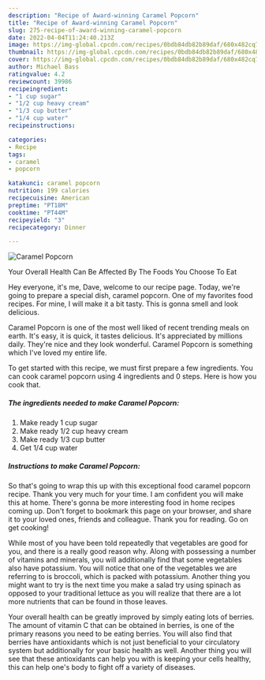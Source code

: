 ```yaml
---
description: "Recipe of Award-winning Caramel Popcorn"
title: "Recipe of Award-winning Caramel Popcorn"
slug: 275-recipe-of-award-winning-caramel-popcorn
date: 2022-04-04T11:24:40.213Z
image: https://img-global.cpcdn.com/recipes/0bdb84db82b89daf/680x482cq70/caramel-popcorn-recipe-main-photo.jpg
thumbnail: https://img-global.cpcdn.com/recipes/0bdb84db82b89daf/680x482cq70/caramel-popcorn-recipe-main-photo.jpg
cover: https://img-global.cpcdn.com/recipes/0bdb84db82b89daf/680x482cq70/caramel-popcorn-recipe-main-photo.jpg
author: Michael Bass
ratingvalue: 4.2
reviewcount: 39986
recipeingredient:
- "1 cup sugar"
- "1/2 cup heavy cream"
- "1/3 cup butter"
- "1/4 cup water"
recipeinstructions:

categories:
- Recipe
tags:
- caramel
- popcorn

katakunci: caramel popcorn 
nutrition: 199 calories
recipecuisine: American
preptime: "PT18M"
cooktime: "PT44M"
recipeyield: "3"
recipecategory: Dinner

---
```



![Caramel Popcorn](https://img-global.cpcdn.com/recipes/0bdb84db82b89daf/680x482cq70/caramel-popcorn-recipe-main-photo.jpg)

Your Overall Health Can Be Affected By The Foods You Choose To Eat

Hey everyone, it's me, Dave, welcome to our recipe page. Today, we're going to prepare a special dish, caramel popcorn. One of my favorites food recipes. For mine, I will make it a bit tasty. This is gonna smell and look delicious.



Caramel Popcorn is one of the most well liked of recent trending meals on earth. It's easy, it is quick, it tastes delicious. It's appreciated by millions daily. They're nice and they look wonderful. Caramel Popcorn is something which I've loved my entire life.


To get started with this recipe, we must first prepare a few ingredients. You can cook caramel popcorn using 4 ingredients and 0 steps. Here is how you cook that.

<!--inarticleads1-->

##### The ingredients needed to make Caramel Popcorn:

1. Make ready 1 cup sugar
1. Make ready 1/2 cup heavy cream
1. Make ready 1/3 cup butter
1. Get 1/4 cup water




<!--inarticleads2-->

##### Instructions to make Caramel Popcorn:





So that's going to wrap this up with this exceptional food caramel popcorn recipe. Thank you very much for your time. I am confident you will make this at home. There's gonna be more interesting food in home recipes coming up. Don't forget to bookmark this page on your browser, and share it to your loved ones, friends and colleague. Thank you for reading. Go on get cooking!

While most of you have been told repeatedly that vegetables are good for you, and there is a really good reason why. Along with possessing a number of vitamins and minerals, you will additionally find that some vegetables also have potassium. You will notice that one of the vegetables we are referring to is broccoli, which is packed with potassium. Another thing you might want to try is the next time you make a salad try using spinach as opposed to your traditional lettuce as you will realize that there are a lot more nutrients that can be found in those leaves.

Your overall health can be greatly improved by simply eating lots of berries. The amount of vitamin C that can be obtained in berries, is one of the primary reasons you need to be eating berries. You will also find that berries have antioxidants which is not just beneficial to your circulatory system but additionally for your basic health as well. Another thing you will see that these antioxidants can help you with is keeping your cells healthy, this can help one's body to fight off a variety of diseases.
